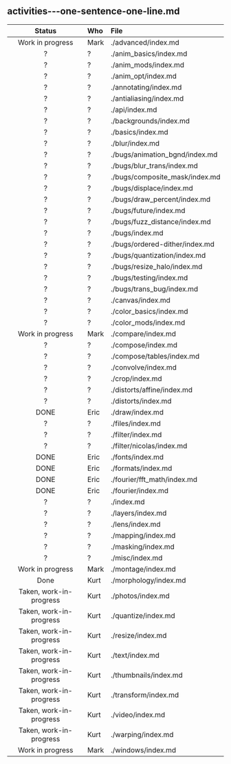 ## activities---one-sentence-one-line.md

<!--
 table below as Markdown `pipe_table` (with "lazy"/"ugly" formatting)

 To see it as HTML, use:

   pandoc \
    -o activities---one-sentence-one-line.html \
       activities---one-sentence-one-line.md 

 To get a nicer table view within Markdown, use:

   pandoc \
    -o activities---one-sentence-one-line.ghmd \
    -f markdown \
    -t markdown_github \
       activities---one-sentence-one-line.md

-->


Status|Who|File
:-:|:-|:-
Work in progress|Mark|./advanced/index.md
?|?|./anim_basics/index.md
?|?|./anim_mods/index.md
?|?|./anim_opt/index.md
?|?|./annotating/index.md
?|?|./antialiasing/index.md
?|?|./api/index.md
?|?|./backgrounds/index.md
?|?|./basics/index.md
?|?|./blur/index.md
?|?|./bugs/animation_bgnd/index.md
?|?|./bugs/blur_trans/index.md
?|?|./bugs/composite_mask/index.md
?|?|./bugs/displace/index.md
?|?|./bugs/draw_percent/index.md
?|?|./bugs/future/index.md
?|?|./bugs/fuzz_distance/index.md
?|?|./bugs/index.md
?|?|./bugs/ordered-dither/index.md
?|?|./bugs/quantization/index.md
?|?|./bugs/resize_halo/index.md
?|?|./bugs/testing/index.md
?|?|./bugs/trans_bug/index.md
?|?|./canvas/index.md
?|?|./color_basics/index.md
?|?|./color_mods/index.md
Work in progress|Mark|./compare/index.md
?|?|./compose/index.md
?|?|./compose/tables/index.md
?|?|./convolve/index.md
?|?|./crop/index.md
?|?|./distorts/affine/index.md
?|?|./distorts/index.md
DONE|Eric|./draw/index.md
?|?|./files/index.md
?|?|./filter/index.md
?|?|./filter/nicolas/index.md
DONE|Eric|./fonts/index.md
DONE|Eric|./formats/index.md
DONE|Eric|./fourier/fft_math/index.md
DONE|Eric|./fourier/index.md
?|?|./index.md
?|?|./layers/index.md
?|?|./lens/index.md
?|?|./mapping/index.md
?|?|./masking/index.md
?|?|./misc/index.md
Work in progress|Mark|./montage/index.md
Done|Kurt|./morphology/index.md
Taken, work-in-progress|Kurt|./photos/index.md
Taken, work-in-progress|Kurt|./quantize/index.md
Taken, work-in-progress|Kurt|./resize/index.md
Taken, work-in-progress|Kurt|./text/index.md
Taken, work-in-progress|Kurt|./thumbnails/index.md
Taken, work-in-progress|Kurt|./transform/index.md
Taken, work-in-progress|Kurt|./video/index.md
Taken, work-in-progress|Kurt|./warping/index.md
Work in progress|Mark|./windows/index.md
